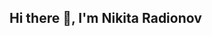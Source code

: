 ## Hi there 👋, I'm Nikita Radionov

<!--
**NikitaRadionov/NikitaRadionov** is a ✨ _special_ ✨ repository because its `README.md` (this file) appears on your GitHub profile.

Here are some ideas to get you started:

- 🌱 I’m currently learning **Django Rest Framework**, **RabbitMQ**
- 👯 I’m looking to collaborate on Open source projects
- 💬 Ask me about **Django**
- 📫 How to reach me: <a href="https://t.me/nikitaradionov"><img src="https://img.shields.io/badge/Telegram-blue?logo=Telegram&logoColor=white" alt="aws" width="40" height="40"/></a>, mr.wizradionov@mail.ru
-->
